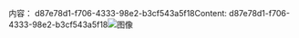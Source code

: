 <span data-ttu-id="e78cc-101">内容： d87e78d1-f706-4333-98e2-b3cf543a5f18</span><span class="sxs-lookup"><span data-stu-id="e78cc-101">Content: d87e78d1-f706-4333-98e2-b3cf543a5f18</span></span>![图像](be7b6682-2392-49df-a5d9-3b9eb54e345f.png)
